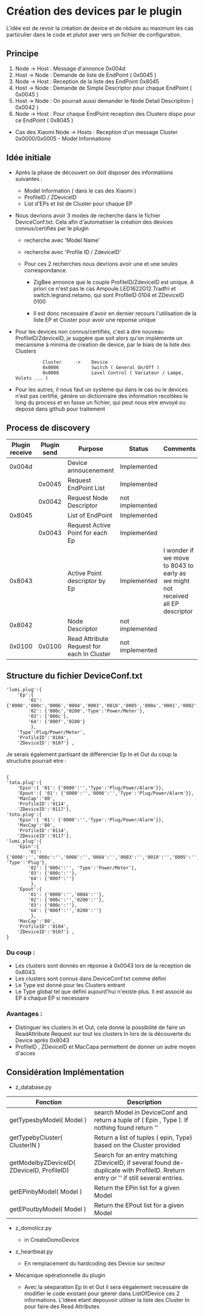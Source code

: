 # Création des devices par le plugin

L'idée est de revoir la création de device et de réduire au maximum les cas particulier dans le code et plutot axer vers un fichier de configuration.

## Principe

1. Node -> Host : Message d'annonce 0x004d
1. Host -> Node : Demande de liste de EndPoint ( 0x0045 )
1. Node -> Host : Reception de la liste des EndPoint 0x8045
1. Host -> Node : Demande de Simple Descriptor pour chaque EndPoint ( 0x0045 )
1. Host -> Node : On pourrait aussi demander le Node Detail Description ( 0x0042 )
1. Node -> Host : Pour chaque EndPoint reception des Clusters dispo pour ce EndPoint ( 0x8045 )

* Cas des Xiaomi 
Node -> Hosts : Reception d'un message Cluster 0x0000/0x0005 - Model Informationo


## Idée initiale

* Après la phase de découvert on doit disposer des informations suivantes :
  * Model Information ( dans le cas des Xiaomi )
  * ProfileID / ZDeviceID
  * List d'EPs et list de Cluster pour chaque EP


* Nous devrions avoir 3 modes de recherche  dans le fichier DeviceConf.txt. Cela afin d'automatiser la création des devices connus/certifiés par le plugin
  * recherche avec 'Model Name'
  * recherche avec 'Profile ID / ZdeviceID'

  * Pour ces 2 recherches nous devrions avoir une et une seules correspondance.
    * ZigBee annonce que le couple ProfileID/ZdeviceID est unique. A priori ce n'est pas le cas Ampoule.LED1622G12.Tradfri et switch.legrand.netamo, qui sont ProfileID 0104 et ZDeviceID 0100

    * Il est donc necessaire d'avoir en dernier recours l'utilisation de la liste EP et Cluster pour avoir une reponse unique


* Pour les devices non connus/certifiés, c'est à dire nouveau ProfileID/ZdeviceID, je suggère que soit alors qu'on implémente un mecanisme à minima de creation de device, par le biais de la liste des Clusters

				Cluster     ->    Device
				0x0006			  Switch ( General On/Off )
				0x0008			  Level Control ( Variateur / Lampe, Volets ... )

* Pour les autres, il nous faut un système qui dans le cas ou le devices n'est pas certifié, génère un dictionnaire des information recoltées le long du process et en fasse un fichier, qui peut nous etre envoyé ou deposé dans github pour traitement


## Process de discovery

| Plugin receive | Plugin send | Purpose | Status | Comments |
|----------------|-------------|---------|--------|----------|
| 0x004d | | Device annoucenement | Implemented | |
| | 0x0045 | Request EndPoint List | Implemented | |
| | 0x0042 | Request Node Descriptor | not implemented | |
| 0x8045 | | List of EndPoint | Implemented | |
| | 0x0043 | Request Active Point for each Ep | Implemented | |
| 0x8043 | | Active Point descriptor by Ep | Implemented | I wonder if we move to 8043 to early as we might not received all EP descriptor |
| 0x8042 | | Node Descriptor | not implemented | |
| 0x0100 | 0x0100 | Read Attribute Request for each In Cluster | not implemented | |


## Structure du fichier DeviceConf.txt

```
'lumi.plug':{
	'Ep':{
		'01':{'0000','000c','0006','0004','0003','0010','0005','000a','0001','0002','Type':'Plug'}, 
		'02': {'000c','0200','Type':'Power/Meter'}, 
		'03': {'000c'}, 
		'64': {'000f','0200'}
	     }, 
	'Type':Plug/Power/Meter',
	'ProfileID':'0104',
	'ZDeviceID':'0107'} ,
```

Je serais également partisant de differencier Ep In et Out du coup la structutre pourrait etre :

```

{
'tata.plug':{
	'Epin':{ '01': {'0000':'','Type':'Plug/Power/Alarm'}},
	'Epout':{ '01': {'0000':'','0006':'','Type':'Plug/Power/Alarm'}},
	'MacCap':'80',
	'ProfileID':'0114',
	'ZDeviceID':'0117'},
'toto.plug':{
	'Epin':{ '01': {'0000':'','Type':'Plug/Power/Alarm'}},
	'MacCap':'80',
	'ProfileID':'0114',
	'ZDeviceID':'0117'},
'lumi.plug':{
	'Epin':{
		'01': {'0000':'','000c':'','0006':'','0004':'','0003':'','0010':'','0005':'','000a':'','0001':'','0002':'', 'Type':'Plug'},
		'02': {'000c':'', 'Type':'Power/Meter'}, 
		'03': {'000c':''}, 
		'64': {'000f':''}
	     }, 
	'Epout':{
		'01': {'0000':'','0004':''}, 
		'02': {'000c':'','0200':''}, 
		'03': {'000c':''}, 
		'64': {'000f':'','0200':''}
	     }, 
	'MacCap':'80',
	'ProfileID':'0104',
	'ZDeviceID':'0107'} ,
}
```


### Du coup :
* Les clusters sont donnés en réponse à 0x0043 lors de la reception de 0x8043.
* Les clusters sont connus dans DeviceConf.txt comme défini
* Le Type est donné pour les Clusters entrant
* Le Type global tel que défini aujourd'hui n'existe plus. Il est associé au EP à chaque EP si necessaire

### Avantages :
* Distinguer les clusters In et Out, cela donne la possibilité de faire un ReadAttribute Request sur tout les clusters In lors de la découverte du Device après 0x8043
* ProfileID , ZDeviceID et MacCapa permettent de donner un autre moyen d'acces 


## Considération Implémentation

* z_database.py

| Fonction | Description |
|----------|-------------|
| getTypesbyModel( Model )                    | search Model in DeviceConf and return a tuple of ( Epin , Type ). If nothing found return '' |
| getTypebyCluster( ClusterIN )              | Return a list of tuples ( epin, Type)  based on the Cluster provided | 
| getModelbyZDeviceID( ZDeviceID, ProfileID) | Search for an entry matching ZDeviceID, if several found de-duplicate with ProfileID. Rreturn entry or '' if still several entries. |
| getEPinbyModel( Model )                    | Return the EPin list for a given Model
| getEPoutbyModel( Model )                   | Return the EPout list for a given Model

* z_domoticz.py
  * in CreateDomoDevice

* z_heartbeat.py
  * En remplacement du hardcoding des Device sur secteur

* Mecanique opérationnelle du plugin
  * Avec la séeparation Ep In et Out il sera éégalement necessaire de modifier le code existant pour géerer dans ListOfDevice ces 2 informations. L'idéee etant depouvoir utiliser la liste des Cluster In pour faire des Read Attributes
